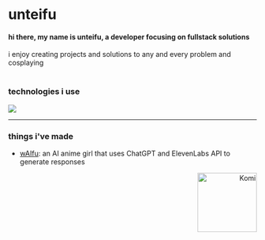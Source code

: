# unteifu

<div>
  <h4>hi there, my name is unteifu, a developer focusing on fullstack solutions</h2>
  <span>i enjoy creating projects and solutions to any and every problem and cosplaying</h3>
</div>

<br />

<div>
  <h3>technologies i use</h3>
  <p>
    <img src="https://skillicons.dev/icons?i=ts,nodejs,nextjs,react,tailwindcss,postgres,redis,aws,vercel,sentry,pnpm,docker,stackoverflow,vscode" />
  </p>
</div>

---

### things i've made

- [wAIfu](https://github.com/unteifu/wAIfu): an AI anime girl that uses ChatGPT and ElevenLabs API to generate responses

<div align="right">
    <img src="https://64.media.tumblr.com/763f317c08799fef17dcd08e4382f001/1a943274a1827f57-1e/s500x750/8d6fb3d0c796c621c2f390555213d499ef2e768f.pnj" alt="Komi" width="120">
</div>
